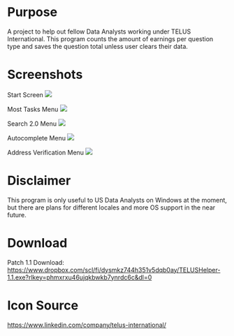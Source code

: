 # Purpose
A project to help out fellow Data Analysts working under TELUS International. This program counts the amount of earnings per question type and saves the question total unless user clears their data. 

# Screenshots
Start Screen
![](https://i.ibb.co/wKR9YWp/Screenshot-2023-12-14-122458.png)

Most Tasks Menu
![](https://i.ibb.co/XbjbvRn/Screenshot-2023-08-22-135307.png)

Search 2.0 Menu
![](https://lh3.googleusercontent.com/pw/ABLVV84xxZStMrfJitXfI9r6nfV_jxwKNC3S0Vs6nhtWG-9tIBVj85XAD8O5fjXL0fi1sgvxaTsg9xLMi5erNiZ9xCJsB7PPdvpn7-OTrX7xLq-uwiAMWWJjZJT-0c0-secq48oDKYd1nRCBm80k7Pvyv4BI9kKscgpZIlK81A0DRB2P1WG_Jw1-bmfUB1MyJQBM9u80sAFK4z48Rxctw9juIubtuNzBtNwD38uz1RGjnKzygW4UYbtTzg1vvYZTeoQ_dlj3fLWSlWLmONhVB7K9K1YfZ6fCH70PHBhvHvvUluI_yy-vNTqihQVTEvFbUGMHY7sNScaptmaMcLeFuVzvAGNgqxO00ErcQfIn8-BNcsegpW5Or678HE168TvdtRoWVjNa8-YhYU_9JwUJl0a0wWFGtYeQgNjBPYuaKiLzh5JKVODkqn8y9ogUVHRkAWIp4K_z6310ytL0YlLL9PfDfS3IDlsCeGRGddUihUAPDZ8Ozu_mhQsM-9ZyoVjUCVKAxIUd55EuRnGz-90WsmBNNlSRuf8QLajBOkpNrKRw9a7cDJM12wXiJPgwPqaMn_xRIpqnvhU-XDUfJXYiYfqFclq83ceFGXS33H3Nc1vYqKr_U5IQHZ9VMItC5o1aupZChT0S7mhOz-MHCv92E6vub0tWmRLb7ZpzIaw_MGY9-bNYp9fcTsJy53w-93WlVpUPMmhw5gUTUqYB5WRNEtRErj9Kd0SnlRSXYpBPFzzOXN6E94MC4CfsuuBTBbDSgQWzt3WrsUg-vUgRgFCrSFR-NOWJt6lwgh1t0mMGyvDQcMQ6XF9ZqVroTmcO920v2uNHM59Ykvlls4MT5UWJN_XEou1fZzAhDgI9M0umuRrHC-m_br39cx4dUdGYa8s_rqU5sWFjgDksVojmIt2_DdxxjYYBd5a4VCkUyb6PS3pOPw=w1425-h867-s-no-gm?authuser=0)

Autocomplete Menu
![](https://lh3.googleusercontent.com/pw/ABLVV84t08N-qcSMVauIWTo6-urypPF7xaXrLpgTO8Tf1mUM7gw7c_1f13fwtORbxJsHWL-negDU3zmIbPgfSplWITY22WTZQWaML-b9JCRLBS08tyW8eQOCICG9z8m58zuxwgLA9NEZzTKCnMp41N-ATkgPY6SHlgqVelU2aQ7dfDWitU_9z--Ao0CTIGU3YTW1h4h5Hj4wOon7Xr72Cvr8N9eLJIzZ_-k8EtU8u1SYcefiF29ZbSFwMNIaPqz09q55FX3DtArTJZxFHpI0twgJzkVZYNdMVKaLw4LOOxq36kDL4XNnMlBiqaYoPAqksWEqmioasb1mdlErmdD90z7Fov_eXQKsz5aRsgIbZynQVcSsZqkKh_n0QSmUB1C23bMtL06LaSY9fBAeJOykuxxtoWsrFTA7HHwou4EupbxqnpgKrCWNDPD3rWmyrKpksUenjyQrrLSaquPRPY4nl50E-jmCpE4H6MEuEa_0pIXXKs11VJ_nHSV4awMAbIggFVaE1F5dMcJjOI_acipuvJHnz05n11N1WhFPmF2_BBl2vSMh0sjwq4NnCeVQaHJj52KUDsblzqZ6ixuJ5B3yaU6ixXoy-U165fD_ZF5m_3i1dxAuRxOpn0ESjCOCiTgivRfHSzUKR-YKmVpjaX64QkWfPb23I-K_s0dplPA9LQFaEIMAxhPNDmzokbBU7zmV6jZeT83Q8j5Ycor1Hi_Dy4jFDqTX7FI0VCAZMPRZ3pYiWWqrqVYn1zKo8eVAo3aKBYBMzzVR24KohDxzZoxFlZblGMw1OdCj6ozVf0-4zaTqWD5ZFiDb68nnJ3dobSbcX-_rzyGj6WRPovIpnOzekAgq3CImmn2wIwGynyjXwDdZzuWQVVII8LDB2G66IGnosWeEeYjDthiGesU6U027ri7ddR46QaXmaO-FYRwmVDevEA=w1425-h864-s-no-gm?authuser=0)

Address Verification Menu
![](https://lh3.googleusercontent.com/pw/ABLVV84e9nHYr8JtUc-ffQRXk3MgQpo6uQzFQTvNvUpa9vIvItL4O4V4CgdCcmwfeODmboP6eq1dz-sqKBFRra7_EawHM3m4VgWaauwiNQm8gl64F2ChmERKVCt6NbjSZ2IY5hE2SQiyussyhMo3lXWSVJQGrFsm-yuiJhwb5HqILlatTdr1oJhk6LoqQhr9mjrn-Tsyl55qytWBYfbBbP_QgFMB31NElrwuOSXBR_iIaW40lTLfg7_Xd7WMAYFRkcST2pn-0lRpj9-akNhdeIGTscSdG3W3cp3jhIiIktMfBnrA423ZbUCYQrl3GyXbBzWHmS2QbIf_er6QwEYZkKQtt-7VuYPplld1QounKyOOYkSf2SyDGYdtjNdUo0Lvwca3j4PnBZTiv7E7WGAog32cPIWR6l5QiY26c48ObPP7gzbSxM6eovYaIuKuR1gelSG35USr29YpmPbUY6Cwphhcrj9Nti__TJEmbU8JMGcI4EprMc83G-S-HN-PLDowPCIM0C5Aq_58QrP5ZagnnH0KsnbxZgqvqPEFPSAsS6NnD_9lkG4zwAZ9YooZYhu0pcRzkN7XlOVSAYrta_bsObQ21iEhtfve8oSi7tgNKMoCc6lbQcJcKi6mHeh2iZL1UUsv0AHZ62D9CR5HYB8ALYJKtQ7v05uVr7ZEckEVtfXpRAl599nMesPd1oUv3j6cfnnQdIq2YFLaJJrzVusg1eby95Ef5fgtz916g7MXc4Ai2LpYiWUs-_rmLRCNwVOxZF5Z_X_bQxJG2H0uK859gGCktPM8XpwhkD4AcNveuK388CoqlyCAiYDdkS8waHZMFZTBwygV_mXsaRM_IX1ks7TggsQyeJdursEZFoj53RtZWPOhbBAfuVAD0bydU0O5eP_sQiERKoHIQmonuJ6L7vPCvx5g0U1uigvIQC7Ans4ZTg=w1423-h863-s-no-gm?authuser=0)

# Disclaimer 
This program is only useful to US Data Analysts on Windows at the moment, but there are plans for different locales and more OS support in the near future.

# Download
Patch 1.1 Download: https://www.dropbox.com/scl/fi/dysmkz744h351v5dqb0ay/TELUSHelper-1.1.exe?rlkey=phmxrxu46ujqkbwkb7ynrdc6c&dl=0

# Icon Source
https://www.linkedin.com/company/telus-international/
